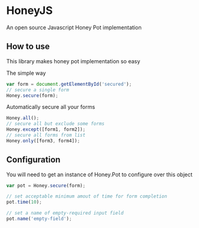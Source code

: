 # HoneyJS
An open source Javascript Honey Pot implementation

## How to use

This library makes honey pot implementation so easy

The simple way

```javascript
var form = document.getElementById('secured');
// secure a single form
Honey.secure(form);
```

Automatically secure all your forms

```javascript
Honey.all();
// secure all but exclude some forms
Honey.except([form1, form2]);
// secure all forms from list
Honey.only([form3, form4]);
```

## Configuration

You will need to get an instance of Honey.Pot to configure over this object

```javascript
var pot = Honey.secure(form);

// set acceptable minimum amout of time for form completion
pot.time(10);

// set a name of empty-required input field
pot.name('empty-field');
```